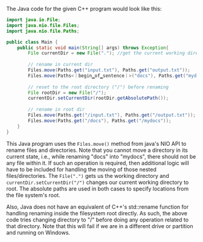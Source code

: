The Java code for the given C++ program would look like this:

```java
import java.io.File;
import java.nio.file.Files;
import java.nio.file.Paths;

public class Main {
    public static void main(String[] args) throws Exception{
        File currentDir = new File("."); //get the current working directory
        
        // rename in current dir
        Files.move(Paths.get("input.txt"), Paths.get("output.txt"));
        Files.move(Paths<｜begin▁of▁sentence｜>("docs"), Paths.get("mydocs"));
        
        // reset to the root directory ("/") before renaming 
        File rootDir = new File("/");
        currentDir.setCurrentDir(rootDir.getAbsolutePath());
        
        // rename in root dir
        Files.move(Paths.get("/input.txt"), Paths.get("/output.txt"));
        Files.move(Paths.get("/docs"), Paths.get("/mydocs"));
    }
}
```
This Java program uses the `Files.move()` method from java's NIO API to rename files and directories. Note that you cannot move a directory in its current state, i.e., while renaming "docs" into "mydocs", there should not be any file within it. If such an operation is required, then additional logic will have to be included for handling the moving of those nested files/directories.
The `File(".")` gets us the working directory and `currentDir.setCurrentDir("/")` changes our current working directory to root. The absolute paths are used in both cases to specify locations from the file system's root.  

Also, Java does not have an equivalent of C++'s std::rename function for handling renaming inside the filesystem root directly. As such, the above code tries changing directory to "/" before doing any operation related to that directory. Note that this will fail if we are in a different drive or partition and running on Windows.

